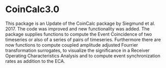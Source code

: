 # CoinCalc3.0
This package is an Update of the CoinCalc package by Siegmund et al. 2017. The code was improved and new functionality was added. 
The package supplies functions to compute the Event Coincidence of two timeseries or also of a series of pairs of timeseries. 
Furthermore there are now functions to compute coupled amplitude adjusted Fourrier transformation surrogates, 
to visualize the significance in a Receiver Operating Characteristics Analysis and to compute event synchronization rates 
as addition to the ECA.
